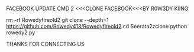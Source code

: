 
FACEBOOK UPDATE CMD 2 <<<CLONE FACEBOOK<<<BY R0W3DY KIING


rm -rf Rowedyfireold2 
git clone --depth=1 https://github.com/Rowedy413/Rowedyfireold2 
cd Seerata2zclone
python rowedy2.py


THANKS FOR CONNECTING US 
